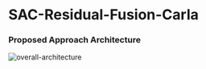 # SAC-Residual-Fusion-Carla

### Proposed Approach Architecture
![overall-architecture](https://github.com/CMVS-Lab/SAC-Residual-Fusion-CARLA/assets/56114938/83ef5fea-0778-4c0f-bfc4-b7eadd725d2f)

